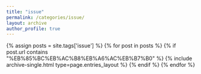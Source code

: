 ```yaml
---
title: "issue"
permalink: /categories/issue/
layout: archive
author_profile: true
---
```


{% assign posts = site.tags['issue'] %}
{% for post in posts %} 
    {% if post.url contains "%EB%85%BC%EB%AC%B8%EB%A6%AC%EB%B7%B0" %}
        {% include archive-single.html type=page.entries_layout %}
    {% endif %}
{% endfor %}